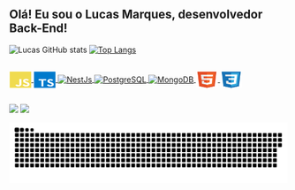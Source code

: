 ## Olá! Eu sou o Lucas Marques, desenvolvedor Back-End!
![Lucas GitHub stats](https://github-readme-stats.vercel.app/api?username=mlucasdev&show_icons=true&theme=dracula&count_private=true&include_all_commits=true&height=100)
[![Top Langs](https://github-readme-stats.vercel.app/api/top-langs/?username=mlucasdev&theme=dracula&card_width=200)](https://github.com/mlucasdev/github-readme-stats)
<div align="center">
  <a href="https://github.com/mlucasdev">
</div>
<div style="display: inline_block"><br>
  <img align="center" alt="Js" height="30" width="40" src="https://raw.githubusercontent.com/devicons/devicon/master/icons/javascript/javascript-plain.svg">
  <img align="center" alt="Ts" height="30" width="40" src="https://raw.githubusercontent.com/devicons/devicon/master/icons/typescript/typescript-plain.svg">
  <img align="center" alt="NestJs" height="30" width="40" src="https://cdn.jsdelivr.net/gh/devicons/devicon/icons/nestjs/nestjs-plain.svg" />
  <img align="center" alt="PostgreSQL" height="30" width="40" src="https://cdn.jsdelivr.net/gh/devicons/devicon/icons/postgresql/postgresql-original.svg" />
  <img align="center" alt="MongoDB" height="30" width="40" src="https://cdn.jsdelivr.net/gh/devicons/devicon/icons/mongodb/mongodb-original.svg" />
  <img align="center" alt="HTML" height="30" width="40" src="https://raw.githubusercontent.com/devicons/devicon/master/icons/html5/html5-original.svg">
  <img align="center" alt="CSS" height="30" width="40" src="https://raw.githubusercontent.com/devicons/devicon/master/icons/css3/css3-original.svg">
</div>
  
  ##
 
<div> 
  <a href = "mailto:lucasmsantos819@gmail.com"><img src="https://img.shields.io/badge/-Gmail-%23333?style=for-the-badge&logo=gmail&logoColor=white" target="_blank"></a>
  <a href="https://www.linkedin.com/in/mlucasdev" target="_blank"><img src="https://img.shields.io/badge/-LinkedIn-%230077B5?style=for-the-badge&logo=linkedin&logoColor=white" target="_blank"></a> 
 
  ![Snake animation](https://github.com/mlucasdev/mlucasdev/blob/output/github-contribution-grid-snake.svg)
 
</div>
  
